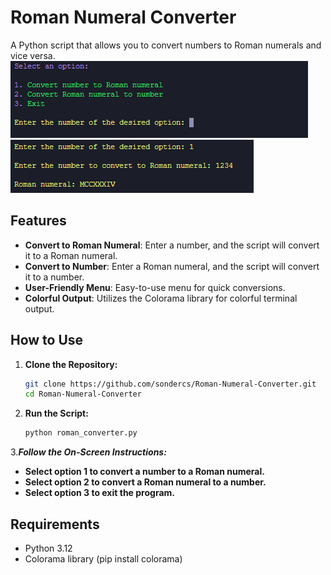 # Roman Numeral Converter

A Python script that allows you to convert numbers to Roman numerals and vice versa.
![Alt Text](Screenshot01.png)<br>
![Alt Text](Screenshot02.png)
## Features

- **Convert to Roman Numeral**: Enter a number, and the script will convert it to a Roman numeral.
- **Convert to Number**: Enter a Roman numeral, and the script will convert it to a number.
- **User-Friendly Menu**: Easy-to-use menu for quick conversions.
- **Colorful Output**: Utilizes the Colorama library for colorful terminal output.

## How to Use

1. **Clone the Repository:**
   ```bash
   git clone https://github.com/sondercs/Roman-Numeral-Converter.git
   cd Roman-Numeral-Converter
2. **Run the Script:**
   ```bash
   python roman_converter.py

3.***Follow the On-Screen Instructions:***

  - **Select option 1 to convert a number to a Roman numeral.**
  - **Select option 2 to convert a Roman numeral to a number.**
  - **Select option 3 to exit the program.**

## Requirements
  - Python 3.12
  - Colorama library (pip install colorama)
